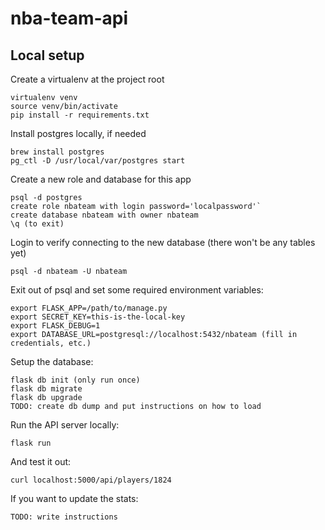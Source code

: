 # nba-team-api

## Local setup
Create a virtualenv at the project root

    virtualenv venv
    source venv/bin/activate
    pip install -r requirements.txt

Install postgres locally, if needed

    brew install postgres
    pg_ctl -D /usr/local/var/postgres start

Create a new role and database for this app

    psql -d postgres
    create role nbateam with login password='localpassword'`
    create database nbateam with owner nbateam
    \q (to exit)

Login to verify connecting to the new database (there won't be any tables yet)

    psql -d nbateam -U nbateam

Exit out of psql and set some required environment variables:

    export FLASK_APP=/path/to/manage.py
    export SECRET_KEY=this-is-the-local-key
    export FLASK_DEBUG=1
    export DATABASE_URL=postgresql://localhost:5432/nbateam (fill in credentials, etc.)

Setup the database:

    flask db init (only run once)
    flask db migrate
    flask db upgrade
    TODO: create db dump and put instructions on how to load

Run the API server locally:

    flask run

And test it out:

    curl localhost:5000/api/players/1824

If you want to update the stats:

    TODO: write instructions
